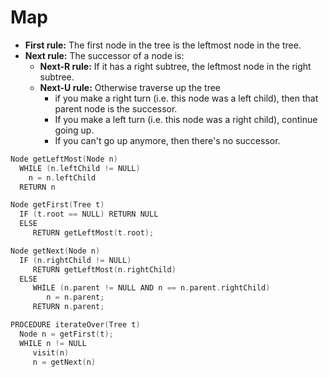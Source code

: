 # Map

* **First rule:** The first node in the tree is the leftmost node in the tree.
* **Next rule:** The successor of a node is:
  * **Next-R rule:** If it has a right subtree, the leftmost node in the right subtree.
  * **Next-U rule:** Otherwise traverse up the tree
    * if you make a right turn (i.e. this node was a left child), then that parent node is the successor.
    * If you make a left turn (i.e. this node was a right child), continue going up.
    * If you can't go up anymore, then there's no successor.

```cpp
Node getLeftMost(Node n)
  WHILE (n.leftChild != NULL)
    n = n.leftChild
  RETURN n

Node getFirst(Tree t)
  IF (t.root == NULL) RETURN NULL
  ELSE
     RETURN getLeftMost(t.root);

Node getNext(Node n)
  IF (n.rightChild != NULL)
     RETURN getLeftMost(n.rightChild)
  ELSE
     WHILE (n.parent != NULL AND n == n.parent.rightChild)
        n = n.parent;
     RETURN n.parent;

PROCEDURE iterateOver(Tree t)
  Node n = getFirst(t);
  WHILE n != NULL
     visit(n)
     n = getNext(n)
```